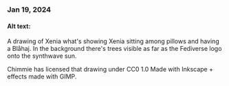 ### Jan 19, 2024

#### Alt text:

A drawing of Xenia what's showing Xenia sitting among pillows and having a Blåhaj. In the background there's trees visible as far as the Fediverse logo onto the synthwave sun.

Chimmie has licensed that drawing under CC0 1.0
Made with Inkscape + effects made with GIMP.
